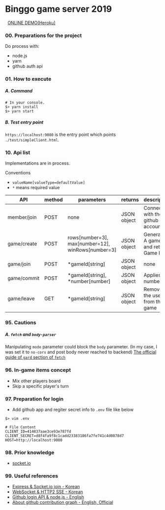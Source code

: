 # Binggo game server 2019
&nbsp;
[ONLINE DEMO(Heroku)](https://bingo2019.herokuapp.com/) 

### 00. Preparations for the project
Do process with:
- node.js
- yarn
- github auth api

### 01. How to execute

##### A. Command
```
# In your console.
$> yarn install
$> yarn start
```
##### B. Test entry point
`https://localhost:9080` is the entry point which points `./test/simpleClient.html`.

### 10. Api list

Implementations are in process. 

Conventions
- `valueName[valueType=defaultValue]`
- `*` means required value

| API | method | parameters | returns | description | status |
|-----| -----|-----|-----|-----|-----|
| member/join | POST | none | JSON object | Connects with the github account | On working |
| game/create | POST | rows[number=3], max[number=12], winRows[number=3] | JSON object | Generates A game and returns Game ID | On working |
| game/join | POST | *gameId[string] | JSON object | none | On working |
| game/commit | POST | *gameId[string], *number[number] | JSON object | Applies a number | On working | 
| game/leave | GET | *gameId[string] | JSON object | Removes the user from the game | On working | 


### 95. Cautions

##### A. `fetch` and `body-parser`
Manipulating `mode` parameter could block the `body` parameter. (In my case, I was set it to `no-cors` and post body never reached to backend)
[The official guide of `gard` section of `fetch`](https://developer.mozilla.org/ko/docs/Web/API/Fetch_API/Fetch%EC%9D%98_%EC%82%AC%EC%9A%A9%EB%B2%95#%EA%B0%80%EB%93%9C) 


### 96. In-game items concept
- Mix other players board
- Skip a specific player's turn 

### 97. Preparation for login
- Add github app and regiter secret info to `.env` file like below
```
$> vim .env

# File Content
CLIENT_ID=414837aae3ce93e787fd
CLIENT_SECRET=d8f4fa9f8c1cadd23383186fa7fe741c4d0878d7
HOST=http://localhost:9080
```

### 98. Prior knowledge
- [ socket.io ](https://socket.io/docs/)

### 99. Useful references
- [ Express & Socket.io join - Korean ](https://poiemaweb.com/nodejs-socketio)
- [ WebSocket & HTTP2 SSE - Korean ](https://engineering.huiseoul.com/자바스크립트는-어떻게-작동하는가-웹소켓-및-http-2-sse-1ccde9f9dc51)
- [ Github login API & node.js - English ](http://shiya.io/how-to-do-3-legged-oauth-with-github-a-general-guide-by-example-with-node-js/)
- [ About github contribution graph - English, Official ](https://help.github.com/articles/why-are-my-contributions-not-showing-up-on-my-profile/)
